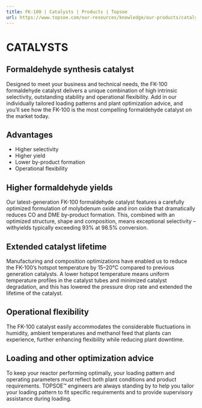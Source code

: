 ```yaml
---
title: FK-100 | Catalysts | Products | Topsoe
url: https://www.topsoe.com/our-resources/knowledge/our-products/catalysts/fk-100#main-content
---
```


# CATALYSTS

## Formaldehyde synthesis catalyst

Designed to meet your business and technical needs, the FK-100 formaldehyde catalyst delivers a unique combination of high intrinsic selectivity, outstanding stability and operational flexibility. Add in our individually tailored loading patterns and plant optimization advice, and you’ll see how the FK-100 is the most compelling formaldehyde catalyst on the market today.

## Advantages

- Higher selectivity
- Higher yield
- Lower by-product formation
- Operational flexibility

## Higher formaldehyde yields

Our latest-generation FK-100 formaldehyde catalyst features a carefully optimized formulation of molybdenum oxide and iron oxide that dramatically reduces CO and DME by-product formation. This, combined with an optimized structure, shape and composition, means exceptional selectivity – withyields typically exceeding 93% at 98.5% conversion.

## Extended catalyst lifetime

Manufacturing and composition optimizations have enabled us to reduce the FK-100’s hotspot temperature by 15–20°C compared to previous generation catalysts. A lower hotspot temperature means uniform temperature profiles in the catalyst tubes and minimized catalyst degradation, and this has lowered the pressure drop rate and extended the lifetime of the catalyst.

## Operational flexibility

The FK-100 catalyst easily accommodates the considerable fluctuations in humidity, ambient temperatures and methanol feed that plants can experience, further enhancing flexibility while reducing plant downtime.

## Loading and other optimization advice

To keep your reactor performing optimally, your loading pattern and operating parameters must reflect both plant conditions and product requirements. TOPSOE™ engineers are always standing by to help you tailor your loading pattern to fit specific requirements and to provide supervisory assistance during loading.